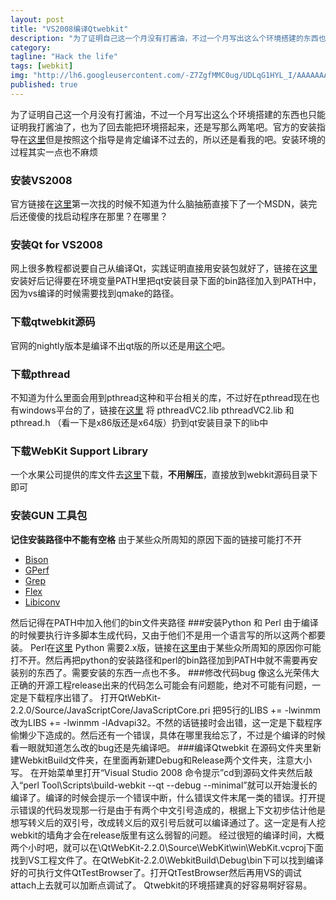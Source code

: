 ```yaml
---
layout: post
title: "VS2008编译Qtwebkit"
description: "为了证明自己这一个月没有打酱油，不过一个月写出这么个环境搭建的东西也只能证明我打酱油了，也为了回去能把环境搭起来，还是写那么两笔吧。"
category:
tagline: "Hack the life"
tags: [webkit]
img: "http://lh6.googleusercontent.com/-Z7ZgfMMC0ug/UDLqG1HYL_I/AAAAAAAAAVk/0BlqB3-i35Q/s215/webkit.png"
published: true
---
```


为了证明自己这一个月没有打酱油，不过一个月写出这么个环境搭建的东西也只能证明我打酱油了，也为了回去能把环境搭起来，还是写那么两笔吧。官方的安装指导在[这里](http://trac.webkit.org/wiki/BuildingQtOnWindows)但是按照这个指导是肯定编译不过去的，所以还是看我的吧。安装环境的过程其实一点也不麻烦
### 安装VS2008
 官方链接在[这里](http://www.microsoft.com/zh-cn/download/details.aspx?id=3713)第一次找的时候不知道为什么脑抽筋直接下了一个MSDN，装完后还傻傻的找启动程序在那里？在哪里？
### 安装Qt for VS2008
 网上很多教程都说要自己从编译Qt，实践证明直接用安装包就好了，链接在[这里](http://qt.nokia.com/downloads/windows-cpp-vs2008)安装好后记得要在环境变量PATH里把qt安装目录下面的bin路径加入到PATH中，因为vs编译的时候需要找到qmake的路径。
### 下载qtwebkit源码
官网的nightly版本是编译不出qt版的所以还是用[这个](http://get.qt.nokia.com/qtwebkit/QtWebKit-2.2.0.tar.gz)吧。
### 下载pthread
 不知道为什么里面会用到pthread这种和平台相关的库，不过好在pthread现在也有windows平台的了，链接在[这里](ftp://sourceware.org/pub/pthreads-win32/pthreads-w32-2-9-1-release.zip)
将 pthreadVC2.lib  pthreadVC2.lib 和pthread.h （看一下是x86版还是x64版）扔到qt安装目录下的lib中
### 下载WebKit Support Library 
  一个水果公司提供的库文件去[这里](https://developer.apple.com/opensource/internet/webkit_sptlib_agree.html)下载，**不用解压**，直接放到webkit源码目录下即可
### 安装GUN 工具包
**记住安装路径中不能有空格** 
由于某些众所周知的原因下面的链接可能打不开

* [Bison](http://gnuwin32.sourceforge.net/downlinks/bison.php)
* [GPerf](http://gnuwin32.sourceforge.net/downlinks/gperf.php)
* [Grep](http://gnuwin32.sourceforge.net/downlinks/grep.php)
* [Flex](http://gnuwin32.sourceforge.net/downlinks/flex.php)
* [Libiconv](http://gnuwin32.sourceforge.net/downlinks/libiconv.php)

然后记得在PATH中加入他们的bin文件夹路径
###安装Python 和 Perl
由于编译的时候要执行许多脚本生成代码，又由于他们不是用一个语言写的所以这两个都要装。
Perl在[这里](http://www.activestate.com/activeperl/downloads)
Python 需要2.x版，链接在[这里](http://www.python.org/download/)由于某些众所周知的原因你可能打不开。然后再把python的安装路径和perl的bin路径加到PATH中就不需要再安装别的东西了。需要安装的东西一点也不多。
###修改代码bug
像这么光荣伟大正确的开源工程release出来的代码怎么可能会有问题能，绝对不可能有问题，一定是下载程序出错了。
打开QtWebKit-2.2.0/Source/JavaScriptCore/JavaScriptCore.pri 把95行的LIBS += -lwinmm 改为LIBS += -lwinmm -lAdvapi32。不然的话链接时会出错，这一定是下载程序偷懒少下造成的。然后还有一个错误，具体在哪里我给忘了，不过是个编译的时候看一眼就知道怎么改的bug还是先编译吧。
###编译Qtwebkit
在源码文件夹里新建WebkitBuild文件夹，在里面再新建Debug和Release两个文件夹，注意大小写。
在开始菜单里打开“Visual Studio 2008 命令提示”cd到源码文件夹然后敲入“perl Tool\Scripts\build-webkit --qt --debug --minimal”就可以开始漫长的编译了。编译的时候会提示一个错误中断，什么错误文件末尾一类的错误。打开提示错误的代码发现那一行是由于有两个中文引号造成的，根据上下文初步估计他是想写转义后的双引号，改成转义后的双引号后就可以编译通过了。这一定是有人挖webkit的墙角才会在release版里有这么弱智的问题。
经过很短的编译时间，大概两个小时吧，就可以在\QtWebKit-2.2.0\Source\WebKit\win\WebKit.vcproj下面找到VS工程文件了。在QtWebKit-2.2.0\WebkitBuild\Debug\bin下可以找到编译好的可执行文件QtTestBrowser了。打开QtTestBrowser然后再用VS的调试attach上去就可以加断点调试了。
Qtwebkit的环境搭建真的好容易啊好容易。
